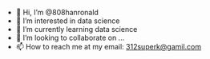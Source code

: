 - 👋 Hi, I’m @808hanronald
- 👀 I’m interested in data science
- 🌱 I’m currently learning data science
- 💞️ I’m looking to collaborate on ...
- 📫 How to reach me at my email: 312superk@gamil.com

<!---
808hanronald/808hanronald is a ✨ special ✨ repository because its `README.md` (this file) appears on your GitHub profile.
You can click the Preview link to take a look at your changes.
--->
